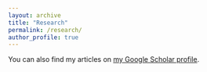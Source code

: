 ```yaml
---
layout: archive
title: "Research"
permalink: /research/
author_profile: true
---
```


You can also find my articles on [my Google Scholar profile](https://scholar.google.com/citations?hl=en&user=NwCzTz8AAAAJ).



